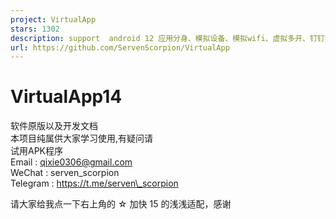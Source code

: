 ```yaml
---
project: VirtualApp
stars: 1302
description: support  android 12 应用分身、模拟设备、模拟wifi、虚拟多开、钉钉打卡、企微打卡、插件开发、XP插件、模拟用户操作、java hook、c++ hook
url: https://github.com/ServenScorpion/VirtualApp
---
```


VirtualApp14
============

软件原版以及开发文档  
本项目纯属供大家学习使用,有疑问请  
试用APK程序  
Email : qixie0306@gmail.com  
WeChat : serven\_scorpion  
Telegram : https://t.me/serven\_scorpion  

请大家给我点一下右上角的 ☆ 加快 15 的浅浅适配，感谢
